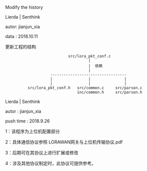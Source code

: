 Modify the history

Lierda |  Senthink

autor:  jianjun_xia

data :  2018.10.11

更新工程的结构

                                src/lora_pkt_conf.c
                                         |
                                         |  依赖    
                                         |  
                        ----------------------------------
                        |                |               |
                        |                |               |
              src/lora_pkt_conf.h   src/common.c     src/parson.c
                                    inc/common.h     src/parson.h 



Lierda    |   Senthink

autor     :   jianjun_xia

push time :   2018.9.26

1：该程序为上位机配置部分

2：具体通信协议参照 LORAWAN网关与上位机传输协议.pdf

3：后期可在其协议上进行扩展或修改

4：涉及其他协议制定时，此协议可提供参考。